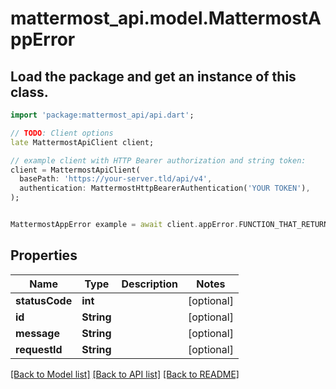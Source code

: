 # mattermost_api.model.MattermostAppError

## Load the package and get an instance of this class.
```dart
import 'package:mattermost_api/api.dart';

// TODO: Client options
late MattermostApiClient client;

// example client with HTTP Bearer authorization and string token:
client = MattermostApiClient(
  basePath: 'https://your-server.tld/api/v4',
  authentication: MattermostHttpBearerAuthentication('YOUR TOKEN'),
);


MattermostAppError example = await client.appError.FUNCTION_THAT_RETURNS_THIS_CLASS();

```

## Properties
Name | Type | Description | Notes
------------ | ------------- | ------------- | -------------
**statusCode** | **int** |  | [optional] 
**id** | **String** |  | [optional] 
**message** | **String** |  | [optional] 
**requestId** | **String** |  | [optional] 

[[Back to Model list]](../GENERATED_README.md#documentation-for-models) [[Back to API list]](../GENERATED_README.md#documentation-for-api-endpoints) [[Back to README]](../GENERATED_README.md)


